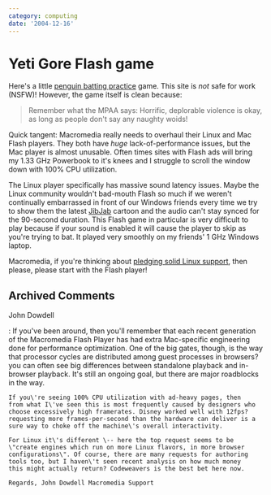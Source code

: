 ```yaml
---
category: computing
date: '2004-12-16'
---
```


Yeti Gore Flash game
====================

Here\'s a little [penguin batting
practice](http://www.yonkis.com/mediaflash/yeti_gore.htm) game. This
site is *not* safe for work (NSFW)! However, the game itself is clean
because:

> Remember what the MPAA says: Horrific, deplorable violence is okay, as
> long as people don\'t say any naughty woids!

Quick tangent: Macromedia really needs to overhaul their Linux and Mac
Flash players. They both have *huge* lack-of-performance issues, but the
Mac player is almost unusable. Often times sites with Flash ads will
bring my 1.33 GHz Powerbook to it\'s knees and I struggle to scroll the
window down with 100% CPU utilization.

The Linux player specifically has massive sound latency issues. Maybe
the Linux community wouldn\'t bad-mouth Flash so much if we weren\'t
continually embarrassed in front of our Windows friends every time we
try to show them the latest [JibJab](http://www.jibjab.com/) cartoon and
the audio can\'t stay synced for the 90-second duration. This Flash game
in particular is very difficult to play because if your sound is enabled
it will cause the player to skip as you\'re trying to bat. It played
very smoothly on my friends\' 1 GHz Windows laptop.

Macromedia, if you\'re thinking about [pledging solid Linux
support](http://news.zdnet.com/2100-3513_22-5170061.html), then please,
please start with the Flash player!

Archived Comments
-----------------

John Dowdell

:   If you\'ve been around, then you\'ll remember that each recent
    generation of the Macromedia Flash Player has had extra Mac-specific
    engineering done for performance optimization. One of the big gates,
    though, is the way that processor cycles are distributed among guest
    processes in browsers? you can often see big differences between
    standalone playback and in-browser playback. It\'s still an ongoing
    goal, but there are major roadblocks in the way.

    If you\'re seeing 100% CPU utilization with ad-heavy pages, then
    from what I\'ve seen this is most frequently caused by designers who
    choose excessively high framerates. Disney worked well with 12fps?
    requesting more frames-per-second than the hardware can deliver is a
    sure way to choke off the machine\'s overall interactivity.

    For Linux it\'s different \-- here the top request seems to be
    \"create engines which run on more Linux flavors, in more browser
    configurations\". Of course, there are many requests for authoring
    tools too, but I haven\'t seen recent analysis on how much money
    this might actually return? Codeweavers is the best bet here now.

    Regards, John Dowdell Macromedia Support
